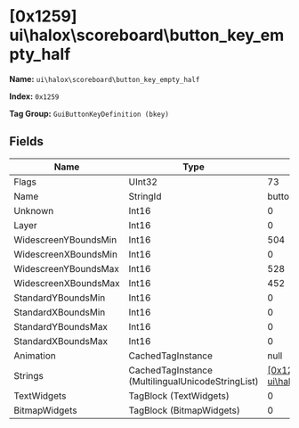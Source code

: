 # [0x1259] ui\halox\scoreboard\button_key_empty_half

**Name:** ```ui\halox\scoreboard\button_key_empty_half```

**Index:** ```0x1259```

**Tag Group:** ```GuiButtonKeyDefinition (bkey)```

## Fields

Name	| Type	| Value
---	|---	|---	|
Flags	|UInt32	|73
Name	|StringId	|button_key_empty
Unknown	|Int16	|0
Layer	|Int16	|0
WidescreenYBoundsMin	|Int16	|504
WidescreenXBoundsMin	|Int16	|0
WidescreenYBoundsMax	|Int16	|528
WidescreenXBoundsMax	|Int16	|452
StandardYBoundsMin	|Int16	|0
StandardXBoundsMin	|Int16	|0
StandardYBoundsMax	|Int16	|0
StandardXBoundsMax	|Int16	|0
Animation	|CachedTagInstance	|null
Strings	|CachedTagInstance (MultilingualUnicodeStringList)	|[[0x1257] ui\halox\scoreboard\button_key](../MultilingualUnicodeStringList/1257.md)
TextWidgets	|TagBlock (TextWidgets)	|0
BitmapWidgets	|TagBlock (BitmapWidgets)	|0


